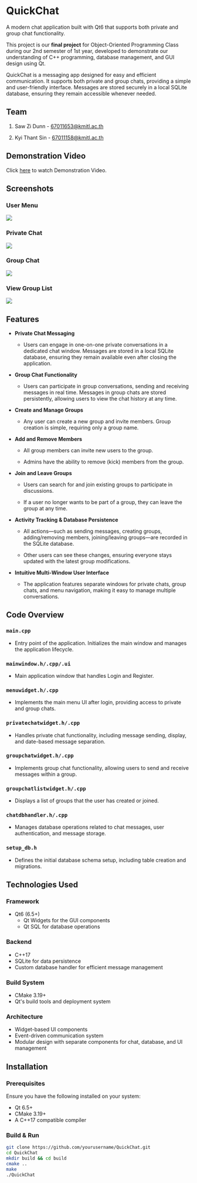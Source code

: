 # QuickChat

A modern chat application built with Qt6 that supports both private and group chat functionality.

This project is our **final project** for Object-Oriented Programming Class during our 2nd semester of 1st year, developed to demonstrate our understanding of C++ programming, database management, and GUI design using Qt.

QuickChat is a messaging app designed for easy and efficient communication. It supports both private and group chats, providing a simple and user-friendly interface. Messages are stored securely in a local SQLite database, ensuring they remain accessible whenever needed.

## Team

1. Saw Zi Dunn - 67011653@kmitl.ac.th

2. Kyi Thant Sin - 67011158@kmitl.ac.th

## Demonstration Video

Click [here](https://youtu.be/yGSxHukRwdI) to watch Demonstration Video.

## Screenshots

### User Menu

![](./demo/1.png)

### Private Chat

![](./demo/2.png)

### Group Chat

![](./demo/3.png)

### View Group List

![](./demo/4.png)

## Features

-   **Private Chat Messaging**

    -   Users can engage in one-on-one private conversations in a dedicated chat window. Messages are stored in a local SQLite database, ensuring they remain available even after closing the application.

-   **Group Chat Functionality**

    -   Users can participate in group conversations, sending and receiving messages in real time. Messages in group chats are stored persistently, allowing users to view the chat history at any time.

-   **Create and Manage Groups**

    -   Any user can create a new group and invite members. Group creation is simple, requiring only a group name.

-   **Add and Remove Members**

    -   All group members can invite new users to the group.

    -   Admins have the ability to remove (kick) members from the group.

-   **Join and Leave Groups**

    -   Users can search for and join existing groups to participate in discussions.

    -   If a user no longer wants to be part of a group, they can leave the group at any time.

-   **Activity Tracking & Database Persistence**

    -   All actions—such as sending messages, creating groups, adding/removing members, joining/leaving groups—are recorded in the SQLite database.

    -   Other users can see these changes, ensuring everyone stays updated with the latest group modifications.

-   **Intuitive Multi-Window User Interface**

    -   The application features separate windows for private chats, group chats, and menu navigation, making it easy to manage multiple conversations.

## Code Overview

### `main.cpp`

-   Entry point of the application. Initializes the main window and manages the application lifecycle.

### `mainwindow.h/.cpp/.ui`

-   Main application window that handles Login and Register.

### `menuwidget.h/.cpp`

-   Implements the main menu UI after login, providing access to private and group chats.

### `privatechatwidget.h/.cpp`

-   Handles private chat functionality, including message sending, display, and date-based message separation.

### `groupchatwidget.h/.cpp`

-   Implements group chat functionality, allowing users to send and receive messages within a group.

### `groupchatlistwidget.h/.cpp`

-   Displays a list of groups that the user has created or joined.

### `chatdbhandler.h/.cpp`

-   Manages database operations related to chat messages, user authentication, and message storage.

### `setup_db.h`

-   Defines the initial database schema setup, including table creation and migrations.

## Technologies Used

### Framework

-   Qt6 (6.5+)
    -   Qt Widgets for the GUI components
    -   Qt SQL for database operations

### Backend

-   C++17
-   SQLite for data persistence
-   Custom database handler for efficient message management

### Build System

-   CMake 3.19+
-   Qt's build tools and deployment system

### Architecture

-   Widget-based UI components
-   Event-driven communication system
-   Modular design with separate components for chat, database, and UI management

## Installation

### Prerequisites

Ensure you have the following installed on your system:

-   Qt 6.5+
-   CMake 3.19+
-   A C++17 compatible compiler

### Build & Run

```sh
git clone https://github.com/yourusername/QuickChat.git
cd QuickChat
mkdir build && cd build
cmake ..
make
./QuickChat
```
